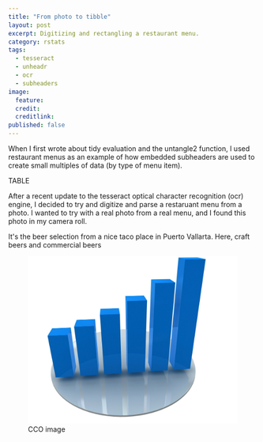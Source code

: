 ```yaml
---
title: "From photo to tibble"
layout: post
excerpt: Digitizing and rectangling a restaurant menu. 
category: rstats
tags:
  - tesseract
  - unheadr
  - ocr
  - subheaders
image: 
  feature:  
  credit: 
  creditlink: 
published: false
---
```

When I first wrote about tidy evaluation and the untangle2 function, I used restaurant menus as an example of how embedded subheaders are used to create small multiples of data (by type of menu item). 

TABLE

After a recent update to the tesseract optical character recognition (ocr) engine, I decided to try and digitize and parse a restaruant menu from a photo. I wanted to try with a real photo from a real menu, and I found this photo in my camera roll.  

It's the beer selection from a nice taco place in Puerto Vallarta. Here, craft beers and commercial beers 


<figure>
    <a href="/images/graph3d.jpg"><img src="/images/graph3d.jpg"></a>
        <figcaption>CCO image</figcaption>
</figure>





